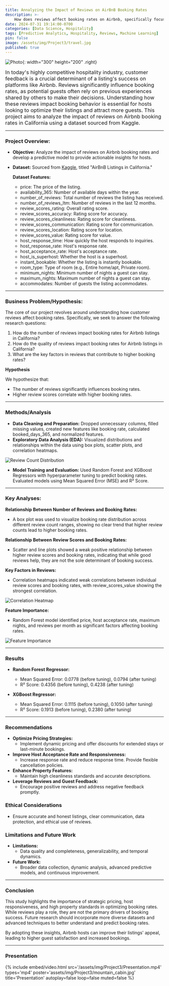 ```yaml
---
title: Annalyzing the Impact of Reviews on AirBnB Booking Rates
description: >-    
    How does reviews affect booking rates on Airbnb, specifically focusing on listings in California.
date: 2024-07-31 19:14:00-0700
categories: [Data Science, Hospitality]
tags: [Predictive Analytics, Hospitality, Reviews, Machine Learning]
pin: false
image: /assets/img/Project3/travel.jpg
published: true
---
```


![Photo](/assets/img/Project3/house_withgraph.JPG){: width="300" height="200" .right}

<span style="font-size:1.17em;">In today's highly competitive hospitality industry, customer feedback is a crucial determinant of a listing's success on platforms like Airbnb. Reviews significantly influence booking rates, as potential guests often rely on previous experiences shared by others to make their decisions. Understanding how these reviews impact booking behavior is essential for hosts looking to optimize their listings and attract more guests. This project aims to analyze the impact of reviews on Airbnb booking rates in California using a dataset sourced from Kaggle.</span>

***

### Project Overview:
- **Objective:** Analyze the impact of reviews on Airbnb booking rates and develop a predictive model to provide actionable insights for hosts.
- **Dataset:** Sourced from [Kaggle](https://www.kaggle.com/datasets/setseries/airbnb-listings-in-california), titled "AirBnB Listings in California." 

    **Dataset Features:**
    - price: The price of the listing.
    - availability_365: Number of available days within the year.
    - number_of_reviews: Total number of reviews the listing has received.
    - number_of_reviews_ltm: Number of reviews in the last 12 months.
    - review_scores_rating: Overall rating score.
    - review_scores_accuracy: Rating score for accuracy.
    - review_scores_cleanliness: Rating score for cleanliness.
    - review_scores_communication: Rating score for communication.
    - review_scores_location: Rating score for location.
    - review_scores_value: Rating score for value.
    - host_response_time: How quickly the host responds to inquiries.
    - host_response_rate: Host's response rate.
    - host_acceptance_rate: Host's acceptance rate.
    - host_is_superhost: Whether the host is a superhost.
    - instant_bookable: Whether the listing is instantly bookable.
    - room_type: Type of room (e.g., Entire home/apt, Private room).
    - minimum_nights: Minimum number of nights a guest can stay.
    - maximum_nights: Maximum number of nights a guest can stay.
    - accommodates: Number of guests the listing accommodates.

---

### Business Problem/Hypothesis:
The core of our project revolves around understanding how customer reviews affect booking rates. Specifically, we seek to answer the following research questions:
   1. How do the number of reviews impact booking rates for Airbnb listings in California?
   2. How do the quality of reviews impact booking rates for Airbnb listings in California?
   3. What are the key factors in reviews that contribute to higher booking rates?

**Hypothesis**

We hypothesize that:
   - The number of reviews significantly influences booking rates.
   - Higher review scores correlate with higher booking rates.

---

### Methods/Analysis
- **Data Cleaning and Preparation:** Dropped unnecessary columns, filled missing values, created new features like booking rate, calculated booked_days_365, and normalized features.
- **Exploratory Data Analysis (EDA):** Visualized distributions and relationships within the data using box plots, scatter plots, and correlation heatmaps.

![Review Count Distribution](assets/img/Project3/review_count.png)

- **Model Training and Evaluation:** Used Random Forest and XGBoost Regressors with hyperparameter tuning to predict booking rates. Evaluated models using Mean Squared Error (MSE) and R² Score.

---

### Key Analyses:
**Relationship Between Number of Reviews and Booking Rates:**
- A box plot was used to visualize booking rate distribution across different review count ranges, showing no clear trend that higher review counts lead to higher booking rates.

**Relationship Between Review Scores and Booking Rates:**
- Scatter and line plots showed a weak positive relationship between higher review scores and booking rates, indicating that while good reviews help, they are not the sole determinant of booking success.

**Key Factors in Reviews:**
- Correlation heatmaps indicated weak correlations between individual review scores and booking rates, with review_scores_value showing the strongest correlation.

![Correlation Heatmap](assets/img/Project3/correlation_heatmap.png)

**Feature Importance:**
- Random Forest model identified price, host acceptance rate, maximum nights, and reviews per month as significant factors affecting booking rates.

![Feature Importance](assets/img/Project3/feature_importance.png)

---

### Results
- **Random Forest Regressor:**
  - Mean Squared Error: 0.0778 (before tuning), 0.0794 (after tuning)
  - R² Score: 0.4356 (before tuning), 0.4238 (after tuning)

- **XGBoost Regressor:**
  - Mean Squared Error: 0.1115 (before tuning), 0.1050 (after tuning)
  - R² Score: 0.1913 (before tuning), 0.2380 (after tuning)

---

### Recommendations
- **Optimize Pricing Strategies:**
  - Implement dynamic pricing and offer discounts for extended stays or last-minute bookings.
- **Improve Host Acceptance Rate and Responsiveness:**
  - Increase response rate and reduce response time. Provide flexible cancellation policies.
- **Enhance Property Features:**
  - Maintain high cleanliness standards and accurate descriptions.
- **Leverage Reviews and Guest Feedback:**
  - Encourage positive reviews and address negative feedback promptly.

### Ethical Considerations
- Ensure accurate and honest listings, clear communication, data protection, and ethical use of reviews.

### Limitations and Future Work
- **Limitations:**
  - Data quality and completeness, generalizability, and temporal dynamics.
- **Future Work:**
  - Broader data collection, dynamic analysis, advanced predictive models, and continuous improvement.

---

### Conclusion
This study highlights the importance of strategic pricing, host responsiveness, and high property standards in optimizing booking rates. While reviews play a role, they are not the primary drivers of booking success. Future research should incorporate more diverse datasets and advanced techniques to better understand and predict booking rates.

By adopting these insights, Airbnb hosts can improve their listings' appeal, leading to higher guest satisfaction and increased bookings.

---
### Presentation

{%
  include embed/video.html
  src='/assets/img/Project3/Presentation.mp4'
  types='mp4'
  poster='assets/img/Project3/mountain_cabin.jpg'
  title='Presentation'
  autoplay=false
  loop=false
  muted=false
%}
